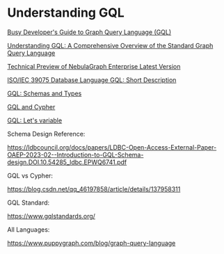# Understanding GQL


[Busy Developer's Guide to Graph Query Language (GQL)](https://www.newardassociates.com/presentations/BusyDevsGuide/GQL.html)

[Understanding GQL: A Comprehensive Overview of the Standard Graph Query Language](https://www.nebula-graph.io/posts/An_Comprehensive_Overview_of_the_Standard_Graph_Query_Language)

[Technical Preview of NebulaGraph Enterprise Latest Version](https://medium.com/@nebulagraph/technical-preview-of-nebulagraph-enterprise-v5-0-e9db0d520832)

[ISO/IEC 39075 Database Language GQL: Short Description](https://jtc1info.org/wp-content/uploads/2024/04/2024-Article-39075-Database-Language-GQL.docx.pdf)

[GQL: Schemas and Types](https://www.milowski.com/journal/entry/2024-06-26T12:00:00-07:00/)

[GQL and Cypher](https://www.milowski.com/journal/entry/2024-06-04T14:54:08-07:00/)

[GQL: Let's variable](https://www.milowski.com/journal/entry/2024-06-13T12:00:00-07:00/)


Schema Design Reference:

https://ldbcouncil.org/docs/papers/LDBC-Open-Access-External-Paper-OAEP-2023-02--Introduction-to-GQL-Schema-design.DOI.10.54285_ldbc.EPWQ6741.pdf

GQL vs Cypher:

https://blog.csdn.net/qq_46197858/article/details/137958311

GQL Standard:

https://www.gqlstandards.org/

All Languages:

https://www.puppygraph.com/blog/graph-query-language